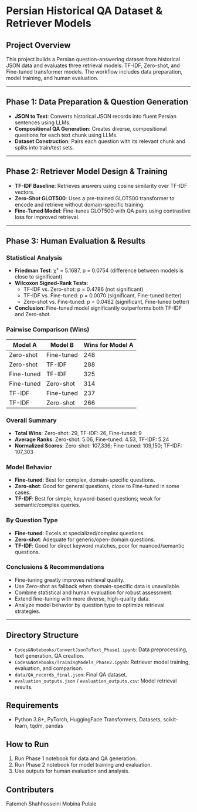 # Persian Historical QA Dataset & Retriever Models

## Project Overview
This project builds a Persian question-answering dataset from historical JSON data and evaluates three retrieval models: TF-IDF, Zero-shot, and Fine-tuned transformer models. The workflow includes data preparation, model training, and human evaluation.

---

## Phase 1: Data Preparation & Question Generation
- **JSON to Text**: Converts historical JSON records into fluent Persian sentences using LLMs.
- **Compositional QA Generation**: Creates diverse, compositional questions for each text chunk using LLMs.
- **Dataset Construction**: Pairs each question with its relevant chunk and splits into train/test sets.

---

## Phase 2: Retriever Model Design & Training
- **TF-IDF Baseline**: Retrieves answers using cosine similarity over TF-IDF vectors.
- **Zero-Shot GLOT500**: Uses a pre-trained GLOT500 transformer to encode and retrieve without domain-specific training.
- **Fine-Tuned Model**: Fine-tunes GLOT500 with QA pairs using contrastive loss for improved retrieval.

---

## Phase 3: Human Evaluation & Results

### Statistical Analysis
- **Friedman Test**: χ² = 5.1687, p = 0.0754 (difference between models is close to significant)
- **Wilcoxon Signed-Rank Tests**:
  - TF-IDF vs. Zero-shot: p = 0.4786 (not significant)
  - TF-IDF vs. Fine-tuned: p = 0.0070 (significant, Fine-tuned better)
  - Zero-shot vs. Fine-tuned: p = 0.0482 (significant, Fine-tuned better)
- **Conclusion**: Fine-tuned model significantly outperforms both TF-IDF and Zero-shot.

### Pairwise Comparison (Wins)
| Model A    | Model B    | Wins for Model A |
|------------|------------|-----------------|
| Zero-shot  | Fine-tuned | 248             |
| Zero-shot  | TF-IDF     | 288             |
| Fine-tuned | TF-IDF     | 325             |
| Fine-tuned | Zero-shot  | 314             |
| TF-IDF     | Fine-tuned | 237             |
| TF-IDF     | Zero-shot  | 266             |

### Overall Summary
- **Total Wins**: Zero-shot: 29, TF-IDF: 26, Fine-tuned: 9
- **Average Ranks**: Zero-shot: 5.06, Fine-tuned: 4.53, TF-IDF: 5.24
- **Normalized Scores**: Zero-shot: 107,336; Fine-tuned: 109,150; TF-IDF: 107,303

### Model Behavior
- **Fine-tuned**: Best for complex, domain-specific questions.
- **Zero-shot**: Good for general questions, close to Fine-tuned in some cases.
- **TF-IDF**: Best for simple, keyword-based questions; weak for semantic/complex queries.

### By Question Type
- **Fine-tuned**: Excels at specialized/complex questions.
- **Zero-shot**: Adequate for generic/open-domain questions.
- **TF-IDF**: Good for direct keyword matches, poor for nuanced/semantic questions.

### Conclusions & Recommendations
- Fine-tuning greatly improves retrieval quality.
- Use Zero-shot as fallback when domain-specific data is unavailable.
- Combine statistical and human evaluation for robust assessment.
- Extend fine-tuning with more diverse, high-quality data.
- Analyze model behavior by question type to optimize retrieval strategies.

---

## Directory Structure
- `Codes&Notebooks/ConvertJsonToText_Phase1.ipynb`: Data preprocessing, text generation, QA creation.
- `Codes&Notebooks/TrainingModels_Phase2.ipynb`: Retriever model training, evaluation, and comparison.
- `data/QA_records_final.json`: Final QA dataset.
- `evaluation_outputs.json` / `evaluation_outputs.csv`: Model retrieval results.

## Requirements
- Python 3.8+, PyTorch, HuggingFace Transformers, Datasets, scikit-learn, tqdm, pandas

## How to Run
1. Run Phase 1 notebook for data and QA generation.
2. Run Phase 2 notebook for model training and evaluation.
3. Use outputs for human evaluation and analysis.

## Contributers
Fatemeh Shahhosseini
Mobina Pulaie
